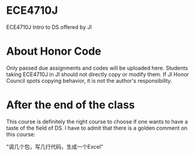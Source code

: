 # ECE4710J
ECE4710J Intro to DS offered by JI
# About Honor Code
Only passed due assignments and codes will be uploaded here. Students taking ECE4710J in JI should not directly copy or modify them. If JI Honor Council spots copying behavior, it is not the author's responsibility.
# After the end of the class
This course is definitely the right course to choose if one wants to have a taste of the field of DS. I have to admit that there is a golden comment on this course:

"调几个包，写几行代码，生成一个Excel"
